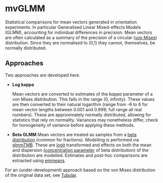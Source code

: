 # mvGLMM
Statistical comparisons for mean vectors generated in orientation experiments. 
In particular Generalised Linear Mixed-effects Models (GLMM), accounting for individual differences in precision.
Mean vectors are often calculated as a summary of the precision of a circular ([von Mises](https://en.wikipedia.org/wiki/Von_Mises_distribution)) distribution.
Since they are normalised to (0,1) they cannot, themselves, be normally distributed.
## Approaches
Two approaches are developed here.

 - **Log kappa**

    Mean vectors are converted to estimates of the *kappa* parameter of a von Mises distribution. 
    This falls in the range (0, infinity). 
    These values are then converted to their natural logarithm (range from -6 to 6 for mean vector lengths between 0.001 and 0.999; full range all real numbers).
    These are approximately normally distributed, allowing for statistics that rely on normality. 
    Variances may nonetheless differ, check for homogeneity of variance before applying these methods.
    
 - **Beta GLMM**
    Mean vectors are treated as samples from a [beta distribution](https://en.wikipedia.org/wiki/Beta_distribution) (common for fractions).
    Modelling is performed via [glmmTMB](https://cran.r-project.org/web/packages/glmmTMB/vignettes/glmmTMB.pdf).
    These are [logit](https://en.wikipedia.org/wiki/Logit) transformed and effects on both the mean and dispersion
    ([concentration parameter](https://en.wikipedia.org/wiki/Beta_distribution#Mode_and_concentration) of beta distribution) of the distribution are modelled.
    Estimates and post-hoc comparisons are extracted using [emmeans](https://cran.r-project.org/web/packages/emmeans/vignettes/basics.html).
    
 For an (under-development) approach based on the von Mises distribution of the original data set, see [Tubular](https://github.com/Foztarz/Tubular).
